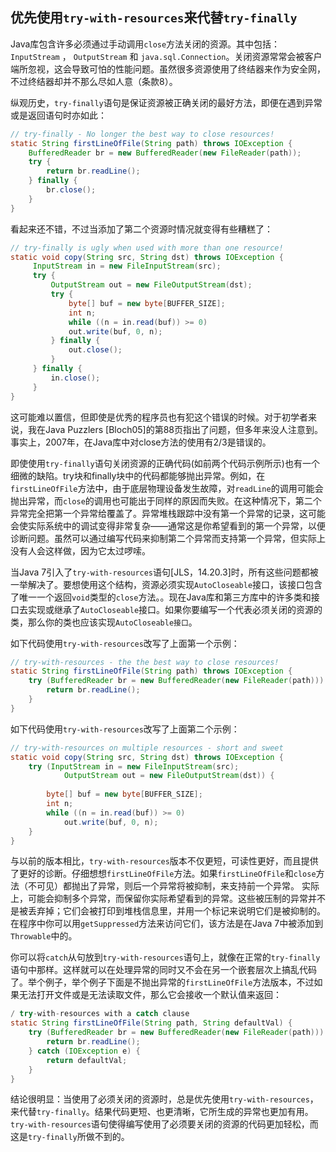 ## 优先使用`try-with-resources`来代替`try-finally`

Java库包含许多必须通过手动调用`close`方法关闭的资源。其中包括：`InputStream` ， `OutputStream`  和
`java.sql.Connection`。关闭资源常常会被客户端所忽视，这会导致可怕的性能问题。虽然很多资源使用了终结器来作为安全网，不过终结器却并不那么尽如人意（条款8）。

纵观历史，`try-finally`语句是保证资源被正确关闭的最好方法，即便在遇到异常或是返回语句时亦如此：

```java
// try-finally - No longer the best way to close resources!
static String firstLineOfFile(String path) throws IOException {
	BufferedReader br = new BufferedReader(new FileReader(path));
	try {
		return br.readLine();
	} finally {
		br.close();
	}
}
```

看起来还不错，不过当添加了第二个资源时情况就变得有些糟糕了：

```java
// try-finally is ugly when used with more than one resource!
static void copy(String src, String dst) throws IOException {
     InputStream in = new FileInputStream(src);
     try {
         OutputStream out = new FileOutputStream(dst);
         try {
             byte[] buf = new byte[BUFFER_SIZE];
             int n;
             while ((n = in.read(buf)) >= 0)
             out.write(buf, 0, n);
         } finally {
             out.close();
         }
     } finally {
         in.close();
     }
}
```

这可能难以置信，但即使是优秀的程序员也有犯这个错误的时候。对于初学者来说，我在Java Puzzlers [Bloch05]的第88页指出了问题，但多年来没人注意到。事实上，2007年，在Java库中对close方法的使用有2/3是错误的。

即使使用`try-finally`语句关闭资源的正确代码(如前两个代码示例所示)也有一个细微的缺陷。try块和finally块中的代码都能够抛出异常。例如，在`firstLineOfFile`方法中，由于底层物理设备发生故障，对`readLine`的调用可能会抛出异常，而`close`的调用也可能出于同样的原因而失败。在这种情况下，第二个异常完全把第一个异常给覆盖了。异常堆栈跟踪中没有第一个异常的记录，这可能会使实际系统中的调试变得非常复杂——通常这是你希望看到的第一个异常，以便诊断问题。虽然可以通过编写代码来抑制第二个异常而支持第一个异常，但实际上没有人会这样做，因为它太过啰嗦。

当Java 7引入了`try-with-resources`语句[JLS，14.20.3]时，所有这些问题都被一举解决了。要想使用这个结构，资源必须实现`AutoCloseable`接口，该接口包含了唯一一个返回`void`类型的`close`方法。。现在Java库和第三方库中的许多类和接口去实现或继承了`AutoCloseable`接口。如果你要编写一个代表必须关闭的资源的类，那么你的类也应该实现`AutoCloseable接口`。

如下代码使用`try-with-resources`改写了上面第一个示例：

```java
// try-with-resources - the the best way to close resources!
static String firstLineOfFile(String path) throws IOException {
    try (BufferedReader br = new BufferedReader(new FileReader(path))) {
    	return br.readLine();
	}
}
```

如下代码使用`try-with-resources`改写了上面第二个示例：

```java
// try-with-resources on multiple resources - short and sweet
static void copy(String src, String dst) throws IOException {
    try (InputStream in = new FileInputStream(src);
    		OutputStream out = new FileOutputStream(dst)) {
        
        byte[] buf = new byte[BUFFER_SIZE];
        int n;
        while ((n = in.read(buf)) >= 0)
        	out.write(buf, 0, n);
    }
}
```

与以前的版本相比，`try-with-resources`版本不仅更短，可读性更好，而且提供了更好的诊断。仔细想想`firstLineOfFile`方法。如果`firstLineOfFile`和`close`方法（不可见）都抛出了异常，则后一个异常将被抑制，来支持前一个异常。 实际上，可能会抑制多个异常，而保留你实际希望看到的异常。这些被压制的异常并不是被丢弃掉；它们会被打印到堆栈信息里，并用一个标记来说明它们是被抑制的。在程序中你可以用`getSuppressed`方法来访问它们，该方法是在Java 7中被添加到`Throwable`中的。

你可以将`catch`从句放到`try-with-resources`语句上，就像在正常的`try-finally`语句中那样。这样就可以在处理异常的同时又不会在另一个嵌套层次上搞乱代码了。举个例子，举个例子下面是不抛出异常的`firstLineOfFile`方法版本，不过如果无法打开文件或是无法读取文件，那么它会接收一个默认值来返回：

```java
/ try-with-resources with a catch clause
static String firstLineOfFile(String path, String defaultVal) {
    try (BufferedReader br = new BufferedReader(new FileReader(path))) {
    	return br.readLine();
    } catch (IOException e) {
    	return defaultVal;
    }
}
```

结论很明显：当使用了必须关闭的资源时，总是优先使用`try-with-resources`，来代替`try-finally`。结果代码更短、也更清晰，它所生成的异常也更加有用。`try-with-resources`语句使得编写使用了必须要关闭的资源的代码更加轻松，而这是`try-finally`所做不到的。
